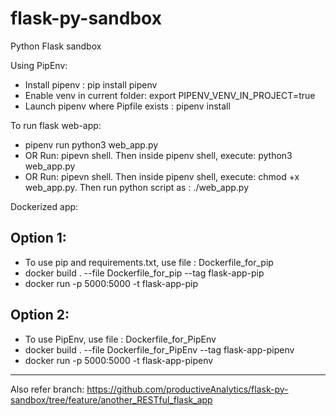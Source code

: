 # flask-py-sandbox
Python Flask sandbox

Using PipEnv:
- Install pipenv : pip install pipenv
- Enable venv in current folder: export PIPENV_VENV_IN_PROJECT=true
- Launch pipenv where Pipfile exists : pipenv install

To run flask web-app:
- pipenv run python3 web_app.py
- OR Run: pipevn shell. Then inside pipenv shell, execute: python3 web_app.py
- OR Run: pipevn shell. Then inside pipenv shell, execute: chmod +x web_app.py. Then run python script as : ./web_app.py

Dockerized app:
## Option 1:
- To use pip and requirements.txt, use file : Dockerfile_for_pip
- docker build . --file Dockerfile_for_pip --tag flask-app-pip
- docker run -p 5000:5000 -t flask-app-pip
## Option 2:
- To use PipEnv, use file : Dockerfile_for_PipEnv
- docker build . --file Dockerfile_for_PipEnv --tag flask-app-pipenv
- docker run -p 5000:5000 -t flask-app-pipenv

----

Also refer branch: https://github.com/productiveAnalytics/flask-py-sandbox/tree/feature/another_RESTful_flask_app
